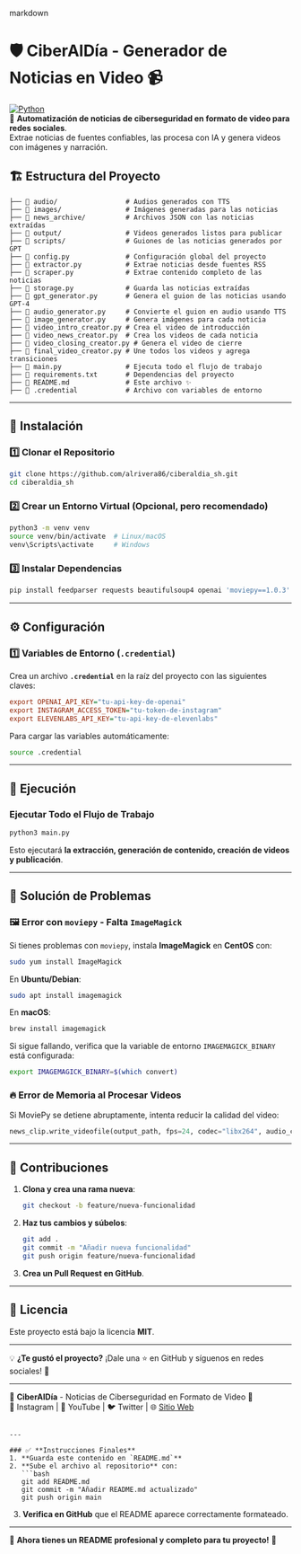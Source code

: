 markdown
# 🛡️ CiberAlDía - Generador de Noticias en Video 📹  

[![Python](https://img.shields.io/badge/Python-3.9%2B-blue)](https://www.python.org/)  
📢 **Automatización de noticias de ciberseguridad en formato de video para redes sociales**.  
Extrae noticias de fuentes confiables, las procesa con IA y genera videos con imágenes y narración.  

## 🏗️ **Estructura del Proyecto**

 ```📂 ciberaldia_sh
 ├── 📂 audio/                 # Audios generados con TTS
 ├── 📂 images/                # Imágenes generadas para las noticias
 ├── 📂 news_archive/          # Archivos JSON con las noticias extraídas
 ├── 📂 output/                # Videos generados listos para publicar
 ├── 📂 scripts/               # Guiones de las noticias generados por GPT
 ├── 📜 config.py              # Configuración global del proyecto
 ├── 📜 extractor.py           # Extrae noticias desde fuentes RSS
 ├── 📜 scraper.py             # Extrae contenido completo de las noticias
 ├── 📜 storage.py             # Guarda las noticias extraídas
 ├── 📜 gpt_generator.py       # Genera el guion de las noticias usando GPT-4
 ├── 📜 audio_generator.py     # Convierte el guion en audio usando TTS
 ├── 📜 image_generator.py     # Genera imágenes para cada noticia
 ├── 📜 video_intro_creator.py # Crea el video de introducción
 ├── 📜 video_news_creator.py  # Crea los videos de cada noticia
 ├── 📜 video_closing_creator.py # Genera el video de cierre
 ├── 📜 final_video_creator.py # Une todos los videos y agrega transiciones
 ├── 📜 main.py                # Ejecuta todo el flujo de trabajo
 ├── 📜 requirements.txt       # Dependencias del proyecto
 ├── 📜 README.md              # Este archivo ✨
 ├── 📜 .credential            # Archivo con variables de entorno
 ```

---

## 🚀 **Instalación**
### 1️⃣ **Clonar el Repositorio**
```bash
git clone https://github.com/alrivera86/ciberaldia_sh.git
cd ciberaldia_sh
 ```

### 2️⃣ **Crear un Entorno Virtual (Opcional, pero recomendado)**
```bash
python3 -m venv venv
source venv/bin/activate  # Linux/macOS
venv\Scripts\activate     # Windows
 ```


### 3️⃣ **Instalar Dependencias**

```bash
pip install feedparser requests beautifulsoup4 openai 'moviepy==1.0.3' python-dotenv
 ```

---

## ⚙️ **Configuración**
### 1️⃣ **Variables de Entorno (`.credential`)**
Crea un archivo **`.credential`** en la raíz del proyecto con las siguientes claves:
```ini
export OPENAI_API_KEY="tu-api-key-de-openai"
export INSTAGRAM_ACCESS_TOKEN="tu-token-de-instagram"
export ELEVENLABS_API_KEY="tu-api-key-de-elevenlabs"
 ```
Para cargar las variables automáticamente:
 ```bash
source .credential
 ```

---

## 🏃 **Ejecución**
### **Ejecutar Todo el Flujo de Trabajo**
```bash
python3 main.py
 ```
Esto ejecutará **la extracción, generación de contenido, creación de videos y publicación**.

---

## 🔧 **Solución de Problemas**
### 🖼️ **Error con `moviepy` - Falta `ImageMagick`**
Si tienes problemas con `moviepy`, instala **ImageMagick** en **CentOS** con:
```bash
sudo yum install ImageMagick
```

En **Ubuntu/Debian**:
```bash
sudo apt install imagemagick
```

En **macOS**:
```bash
brew install imagemagick
```

Si sigue fallando, verifica que la variable de entorno `IMAGEMAGICK_BINARY` está configurada:
```bash
export IMAGEMAGICK_BINARY=$(which convert)
```

### 🔥 **Error de Memoria al Procesar Videos**
Si MoviePy se detiene abruptamente, intenta reducir la calidad del video:
```python
news_clip.write_videofile(output_path, fps=24, codec="libx264", audio_codec="aac", bitrate="500k")
```

---

## 🤝 **Contribuciones**
1. **Clona y crea una rama nueva**:
   ```bash
   git checkout -b feature/nueva-funcionalidad
   ```
2. **Haz tus cambios y súbelos**:
   ```bash
   git add .
   git commit -m "Añadir nueva funcionalidad"
   git push origin feature/nueva-funcionalidad
   ```
3. **Crea un Pull Request en GitHub**.

---

## 📜 **Licencia**
Este proyecto está bajo la licencia **MIT**.

---

💡 **¿Te gustó el proyecto?** ¡Dale una ⭐ en GitHub y síguenos en redes sociales! 🚀

---

🔹 **CiberAlDía** - Noticias de Ciberseguridad en Formato de Video 🔹  
📲 Instagram | 🎥 YouTube | 🐦 Twitter | 🌐 [Sitio Web](https://ciberaldia.com)  

```

---

### ✅ **Instrucciones Finales**
1. **Guarda este contenido en `README.md`**
2. **Sube el archivo al repositorio** con:
   ```bash
   git add README.md
   git commit -m "Añadir README.md actualizado"
   git push origin main
   ```
3. **Verifica en GitHub** que el README aparece correctamente formateado.

---

🚀 **Ahora tienes un README profesional y completo para tu proyecto!** 🎯
